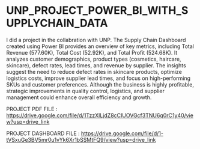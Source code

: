 # UNP_PROJECT_POWER_BI_WITH_SUPPLYCHAIN_DATA
I did a project in the collabration with UNP. The Supply Chain Dashboard created using Power BI provides an overview of key metrics, including Total Revenue (577.60K), Total Cost (52.92K), and Total Profit (524.68K). It analyzes customer demographics, product types (cosmetics, haircare, skincare), defect rates, lead times, and revenue by supplier. The insights suggest the need to reduce defect rates in skincare products, optimize logistics costs, improve supplier lead times, and focus on high-performing SKUs and customer preferences. Although the business is highly profitable, strategic improvements in quality control, logistics, and supplier management could enhance overall efficiency and growth.

PROJECT PDF FILE : https://drive.google.com/file/d/1TzzXlLjdZ8cCIUOVGcf3TNU6q0rC1y40/view?usp=drive_link

PROJECT DASHBOARD FILE : https://drive.google.com/file/d/1-tVSxuGe3BV5mr0u1vYk6Xr1bSSMtFQ9/view?usp=drive_link
